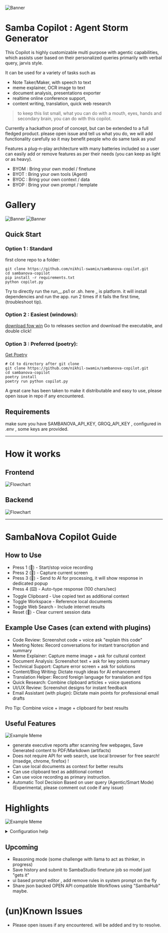 ![Banner](assets/hero.png)

# Samba Copilot : Agent Storm Generator

This Copilot is highly customizable multi purpose with agentic capabilities, which assists user based on their personalized queries primarily with verbal query, jarvis style. 

It can be used for a variety of tasks such as 
- Note Taker/Maker, with speech to text
- meme explainer, OCR image to text
- document analysis, presentations exporter
- realtime online conference support, 
- content writing, translation, quick web research
> to keep this list small, what you can do with a mouth, eyes, hands and secondary brain, you can do with this copilot. 

Currently a hackathon proof of concept, but can be extended to a full fledged product. please open issue and tell us what you do, we will add functionality carefully so it may benefit people who do same task as you!

Features a plug-n-play architecture with many batteries included so a user can easily add or remove features as per their needs (you can keep as light or as heavy).

-   BYOM : Bring your own model / finetune
-   BYOT : Bring your own tools (Agent)
-   BYOC : Bring your own context / data
-   BYOP : Bring your own prompt / template

# Gallery

<!-- insert a assets/flowchart.png -->

![Banner](assets/samba-banner.png) 
![Banner](assets/xpnova.png)

## Quick Start

### Option 1 : Standard

first clone repo to a folder:

```
git clone https://github.com/nikhil-swamix/sambanova-copilot.git
cd sambanova-copilot
pip install -r requirements.txt
python copilot.py

```

Try to directly run the run\__.ps1 or .sh. here _ is platform. it will install dependencies and run the app. run 2 times if it fails the first time, (troubleshoot tip).

### Option 2 : Easiest (windows):
[download fow win](https://github.com/nikhil-swamix/sambanova-copilot/releases)
Go to releases section and download the executable, and double click! 

### Option 3 : Preferred (poetry):

[Get Poetry](https://python-poetry.org/docs/#installing-with-the-official-installer)

```
# Cd to directory after git clone
git clone https://github.com/nikhil-swamix/sambanova-copilot.git
cd sambanova-copilot
poetry install
poetry run python copilot.py
```

A great care has been taken to make it distributable and easy to use, please open issue in repo if any encountered.

## Requirements

make sure you have SAMBANOVA_API_KEY, GROQ_API_KEY , configured in .env , some keys are provided.

---

# How it works

## Frontend

![Flowchart](assets/comprehensive-guide.png)

## Backend

![Flowchart](assets/flowchart.png)

---

# SambaNova Copilot Guide

## How to Use

-   Press 1 (🎤) - Start/stop voice recording
-   Press 2 (📸) - Capture current screen
-   Press 3 (🤖) - Send to AI for processing, it will show response in dedicated popup
-   Press 4 (⌨️) - Auto-type response (100 chars/sec)
-   Toggle Clipboard - Use copied text as additional context
-   Toggle Workspace - Reference local documents
-   Toggle Web Search - Include internet results
-   Reset (🔄) - Clear current session data

## Example Use Cases (can extend with plugins)

-   Code Review: Screenshot code + voice ask "explain this code"
-   Meeting Notes: Record conversations for instant transcription and summary
-   Meme Explainer: Capture meme image + ask for cultural context
-   Document Analysis: Screenshot text + ask for key points summary
-   Technical Support: Capture error screen + ask for solutions
-   Content/Blog Writing: Dictate rough ideas for AI enhancement
-   Translation Helper: Record foreign language for translation and tips
-   Quick Research: Combine clipboard articles + voice questions
-   UI/UX Review: Screenshot designs for instant feedback
-   Email Assistant (with plugin): Dictate main points for professional email drafts

Pro Tip: Combine voice + image + clipboard for best results

## Useful Features

![Example Meme](assets/samba-export2pdf.jpg)

-   generate executive reports after scanning few webpages, Save Generated content to PDF/Markdown (artifacts)
-   Does not require API for web search, use local browser for free search! (msedge, chrome, firefox) !
-   Can use local documents as context for better results
-   Can use clipboard text as additional context
-   Can use voice recording as primary instruction.
-   Automatic Tool Decision Based on user query (Agentic/Smart Mode) (Experimental, please comment out code if any issue)

# Highlights

![Example Meme](assets/samba-example-meme.png)

<details>
  <summary>Configuration help</summary>

KEYS_WILL_BE_DELETED_POST_HACKATHON_DATE recommended to get your own keys, these keys are in .env file

##### SAMBANOVA_API_KEY_HELP

    https://cloud.sambanova.ai/apis

##### GROQ_API_KEY_HELP

    Used for text to speech
    https://console.groq.com/keys

##### VOYAGE_API_KEY_HELP

    https://dash.voyageai.com/api-keys

##### WORKSPACE_DIR_HELP


</details>


## Upcoming

-   Reasoning mode (some challenge with llama to act as thinker, in progress)
-   Save history and submit to SambaStudio finetune job so model just "gets it"
-   ui based prompt editor , add remove rules in system prompt on the fly
-   Share json backed OPEN API compatible Workflows using "SambaHub" maybe.

# (un)Known Issues

-   Please open issues if any encountered. will be added and try to resolve.

